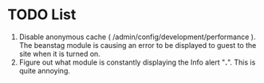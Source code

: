 # TODO List
1. Disable anonymous cache ( /admin/config/development/performance ). The beanstag module is causing an error to be displayed to guest to the site when it is turned on.
2. Figure out what module is constantly displaying the Info alert "**.**". This is quite annoying.